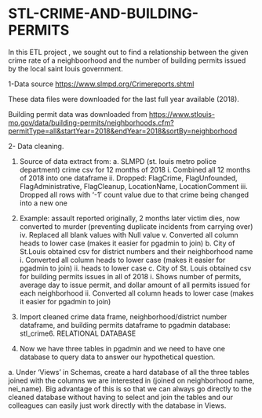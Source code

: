 # STL-CRIME-AND-BUILDING-PERMITS


In this ETL project , we sought out to find a relationship between the given crime rate of a neighboorhood and the number of building permits issued by the local saint louis government. 

1-Data source
https://www.slmpd.org/Crimereports.shtml

These data files were downloaded for the last full year available  (2018). 

Building permit data was downloaded from 
https://www.stlouis-mo.gov/data/building-permits/neighborhoods.cfm?permitType=all&startYear=2018&endYear=2018&sortBy=neighborhood

2- Data cleaning. 


1.	Source of data extract from:
a.	SLMPD (st. louis metro police department) crime csv for 12 months of 2018
i.	Combined all 12 months of 2018 into one dataframe
ii.	Dropped: FlagCrime, FlagUnfounded, FlagAdministrative, FlagCleanup, LocationName, LocationComment
iii.	Dropped all rows with ‘-1’ count value due to that crime being changed into a new one
1.	Example: assault reported originally, 2 months later victim dies, now converted to murder (preventing duplicate incidents from carrying over)
iv.	Replaced all blank values with Null value
v.	Converted all column heads to lower case (makes it easier for pgadmin to join)
b.	City of St.Louis obtained csv for district numbers and their neighborhood name
i.	Converted all column heads to lower case (makes it easier for pgadmin to join)
ii.	heads to lower case
c.	City of St. Louis obtained csv for building permits issues in all of 2018
i.	Shows number of permits, average day to issue permit, and dollar amount of all permits issued for each neighborhood
ii.	Converted all column heads to lower case (makes it easier for pgadmin to join)
2.	Import cleaned crime data frame, neighborhood/district number dataframe, and building permits dataframe to pgadmin database: stl_crime6. RELATIONAL DATABASE

3.	Now we have three tables in pgadmin and we need to have one database to query data to answer our hypothetical question. 

a.	Under ‘Views’ in Schemas, create a hard database of all the three tables joined with the columns we are interested in (joined on neighborhood name, nei_name). Big advantage of this is so that we can always go directly to the cleaned database without having to select and join the tables and our colleagues can easily just work directly with the database in Views. 


